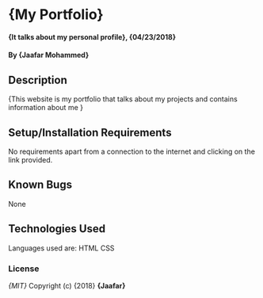 # {My Portfolio}
#### {It talks about my personal profile}, {04/23/2018}
#### By **{Jaafar Mohammed}**
## Description
{This website is my portfolio that talks about my projects and contains information about me }
## Setup/Installation Requirements
No requirements apart from a connection to the internet and clicking on the link provided.

## Known Bugs
None
## Technologies Used
Languages used are:
HTML
CSS

### License
*{MIT}*
Copyright (c) {2018} **{Jaafar}**
